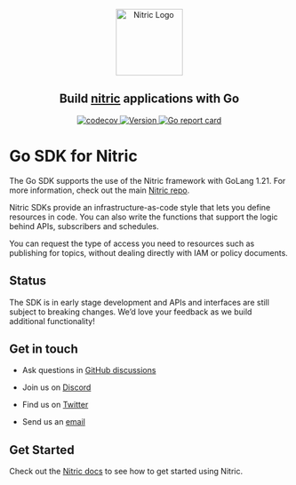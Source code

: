 <p align="center">
  <a href="https://nitric.io">
    <img src="docs/assets/nitric-logo.svg" width="120" alt="Nitric Logo"/>
  </a>
</p>

<h2 align="center">
  Build <a href="https://nitric.io">nitric</a> applications with Go
</h2>

<p align="center">
  <a href="https://codecov.io/gh/nitrictech/go-sdk">
    <img alt="codecov" src="https://img.shields.io/codecov/c/gh/nitrictech/go-sdk?style=for-the-badge&token=TYH4QAZI07">
  </a>
  <a href="https://github.com/nitrictech/go-sdk">
    <img alt="Version" src="https://img.shields.io/github/v/release/nitrictech/go-sdk?style=for-the-badge">
  </a>
  <a href="https://goreportcard.com/badge/github.com/nitrictech/go-sdk">
    <img alt="Go report card" src="https://goreportcard.com/badge/github.com/nitrictech/go-sdk?style=for-the-badge">
  </a>
</p>

# Go SDK for Nitric

The Go SDK supports the use of the Nitric framework with GoLang 1.21. For more information, check out the main [Nitric repo](https://github.com/nitrictech/nitric).

Nitric SDKs provide an infrastructure-as-code style that lets you define resources in code. You can also write the functions that support the logic behind APIs, subscribers and schedules.

You can request the type of access you need to resources such as publishing for topics, without dealing directly with IAM or policy documents.

## Status

The SDK is in early stage development and APIs and interfaces are still subject to breaking changes. We’d love your feedback as we build additional functionality!

## Get in touch

- Ask questions in [GitHub discussions](https://github.com/nitrictech/nitric/discussions)

- Join us on [Discord](https://discord.gg/Webemece5C)

- Find us on [Twitter](https://twitter.com/nitric_io)

- Send us an [email](mailto:maintainers@nitric.io)

## Get Started

Check out the [Nitric docs](https://nitric.io/docs) to see how to get started using Nitric.
